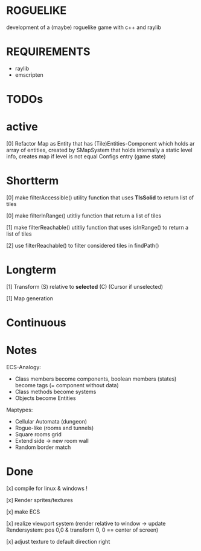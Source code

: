 # ROGUELIKE
development of a (maybe) roguelike game with c++ and raylib

# REQUIREMENTS
- raylib
- emscripten

# TODOs
# active
[0] Refactor Map as Entity that has (Tile)Entities-Component which holds ar array of entities, created by SMapSystem that holds internally a static level info, creates map if level is not equal Configs entry (game state)


# Shortterm
[0] make filterAccessible() utility function that uses **TIsSolid** to return list of tiles

[0] make filterInRange() utitliy function that return a list of tiles

[1] make filterReachable() utitliy function that uses isInRange() to return a list of tiles

[2] use filterReachable() to filter considered tiles in findPath()



# Longterm 
[1] Transform (S) relative to **selected** (C) (Cursor if unselected)

[1] Map generation

# Continuous


# Notes
ECS-Analogy:
- Class members become components, boolean members (states) become tags (= component without data)
- Class methods become systems
- Objects become Entities

Maptypes:
- Cellular Automata (dungeon)
- Rogue-like (rooms and tunnels)
- Square rooms grid
- Extend side -> new room wall
- Random border match



# Done
[x] compile for linux & windows !

[x] Render sprites/textures

[x] make ECS

[x] realize viewport system (render relative to window -> update Rendersystem: pos 0,0 & transform 0, 0 == center of screen)

[x] adjust texture to default direction right
